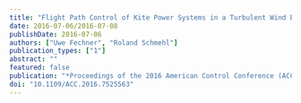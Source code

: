 ```yaml
---
title: "Flight Path Control of Kite Power Systems in a Turbulent Wind Environment"
date: 2016-07-06/2016-07-08
publishDate: 2016-07-06
authors: ["Uwe Fechner", "Roland Schmehl"]
publication_types: ["1"]
abstract: ""
featured: false
publication: "*Proceedings of the 2016 American Control Conference (ACC)*"
doi: "10.1109/ACC.2016.7525563"
---
```


